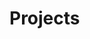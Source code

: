 <!-- TITLE: A-PART-OF-NATURE -->
<!-- SUBTITLE: Although it often feels as if we were apart from nature, we are indeed part of nature! -->

# Projects